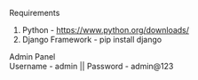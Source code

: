 Requirements

1. Python - https://www.python.org/downloads/
2. Django Framework - pip install django

Admin Panel    
Username - admin ||
Password - admin@123
